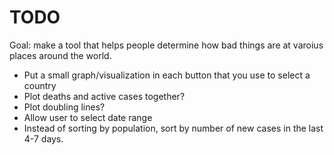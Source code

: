 # TODO

Goal: make a tool that helps people determine how bad things are at varoius
places around the world.

* Put a small graph/visualization in each button that you use to select a
  country
* Plot deaths and active cases together?
* Plot doubling lines?
* Allow user to select date range
* Instead of sorting by population, sort by number of new cases in the last 4-7
  days.
